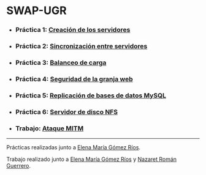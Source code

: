 # SWAP-UGR

- ### Práctica 1: [Creación de los servidores](P1/README.md)

- ### Práctica 2: [Sincronización entre servidores](P2/README.md)

- ### Práctica 3: [Balanceo de carga](P3/README.md)

- ### Práctica 4: [Seguridad de la granja web](P4/README.md)

- ### Práctica 5: [Replicación de bases de datos MySQL](P5/README.md)

- ### Práctica 6: [Servidor de disco NFS](P6/README.md)

- ### Trabajo: [Ataque MITM](Trabajo/Maninthemiddle.pdf)

---

Prácticas realizadas junto a [Elena María Gómez Ríos](https://github.com/elenamgr).

Trabajo realizado junto a [Elena María Gómez Ríos](https://github.com/elenamgr) y [Nazaret Román Guerrero](https://github.com/nazaretrogue).
